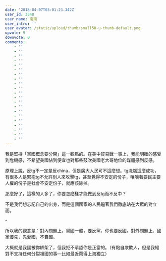 ```yaml
---
date: '2018-04-07T03:01:23.342Z'
user_id: 3548
user_name: 南南
user_intro: ''
user_avatar: /static/upload/thumb/small50-u-thumb-default.png
upvote: 9
downvote: 0
comments:
    - ''
    - ''
    - ''
    - ''
    - ''
    - ''
    - ''
    - ''
    - ''
    - ''
    - ''
    - ''
    - ''
    - ''
    - ''
    - ''
    - ''
    - ''
    - ''
    - ''
    - ''
---
```


我是堅持「黨國概念要分開」這一觀點的。在美中貿易戰一事上，我能明確的感受到危機感，不希望美國佔到便宜也對那些鼓吹美國老大哥地位的媒體感到反感。

原理上說，反tg不一定是反china，但是廣大人民可不這麼想。tg洗腦這麼成功，有很多人是緊抱tg不允許別人來攻擊tg，甚至覺得不安定的份子，嚷嚷著要民主要人權的份子是社會不安定份子，就應該除掉。

那麼好了，這樣的人多了，你要怎麼樣才能做到反tg而不反中？

不是我們想忘記自己的出身，而是這個國家的人民逼著我們徹底站在大眾的對立面。

\-

所以我的觀念是：對內問題上，黨國一體，要反黨，你也要反國。對外問題上，國家優先，先愛國，不賣國。

大概就是我國被你綁架了，但我拒不承認你是正當的。（有點自欺欺人，但是我絕對不支持任何分裂祖國的事—比如最近鬧得上海獨立）
